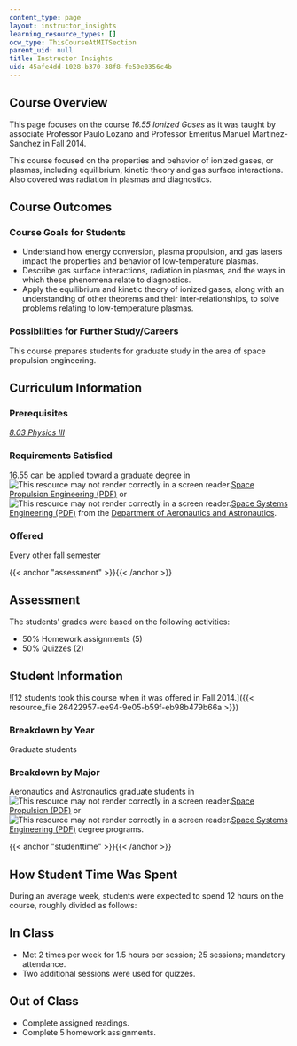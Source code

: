 ```yaml
---
content_type: page
layout: instructor_insights
learning_resource_types: []
ocw_type: ThisCourseAtMITSection
parent_uid: null
title: Instructor Insights
uid: 45afe4dd-1028-b370-38f8-fe50e0356c4b
---
```


Course Overview
---------------

This page focuses on the course _16.55 Ionized Gases_ as it was taught by associate Professor Paulo Lozano and Professor Emeritus Manuel Martinez-Sanchez in Fall 2014.

This course focused on the properties and behavior of ionized gases, or plasmas, including equilibrium, kinetic theory and gas surface interactions. Also covered was radiation in plasmas and diagnostics.

Course Outcomes
---------------

### Course Goals for Students

*   Understand how energy conversion, plasma propulsion, and gas lasers impact the properties and behavior of low-temperature plasmas.
*   Describe gas surface interactions, radiation in plasmas, and the ways in which these phenomena relate to diagnostics.
*   Apply the equilibrium and kinetic theory of ionized gases, along with an understanding of other theorems and their inter-relationships, to solve problems relating to low-temperature plasmas.

### Possibilities for Further Study/Careers

This course prepares students for graduate study in the area of space propulsion engineering.

Curriculum Information
----------------------

### Prerequisites

[_8.03 Physics III_](/courses/8-03-physics-iii-spring-2003)

### Requirements Satisfied

16.55 can be applied toward a [graduate degree](http://aeroastro.mit.edu/graduate-program/fields-study) in ![This resource may not render correctly in a screen reader.](/images/inacessible.gif)[Space Propulsion Engineering (PDF)](http://mit.edu/aeroastro/academics/grad/spacepropulsion.pdf) or ![This resource may not render correctly in a screen reader.](/images/inacessible.gif)[Space Systems Engineering (PDF)](http://mit.edu/aeroastro/academics/grad/spacesystems.pdf) from the [Department of Aeronautics and Astronautics](http://aeroastro.mit.edu/).

### Offered

Every other fall semester

{{< anchor "assessment" >}}{{< /anchor >}}

Assessment
----------

The students' grades were based on the following activities:

- 50% Homework assignments (5)
- 50% Quizzes (2)

Student Information
-------------------

![12 students took this course when it was offered in Fall 2014.]({{< resource_file 26422957-ee94-9e05-b59f-eb98b479b66a >}})

### Breakdown by Year

Graduate students

### Breakdown by Major

Aeronautics and Astronautics graduate students in ![This resource may not render correctly in a screen reader.](/images/inacessible.gif)[Space Propulsion (PDF)](http://mit.edu/aeroastro/academics/grad/spacepropulsion.pdf) or ![This resource may not render correctly in a screen reader.](/images/inacessible.gif)[Space Systems Engineering (PDF)](http://mit.edu/aeroastro/academics/grad/spacesystems.pdf) degree programs.

{{< anchor "studenttime" >}}{{< /anchor >}}

How Student Time Was Spent
--------------------------

During an average week, students were expected to spend 12 hours on the course, roughly divided as follows:

In Class
--------

*   Met 2 times per week for 1.5 hours per session; 25 sessions; mandatory attendance.
*   Two additional sessions were used for quizzes.

Out of Class
------------

*   Complete assigned readings.
*   Complete 5 homework assignments.